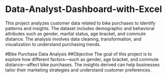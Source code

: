 # Data-Analyst-Dashboard-with-Excel
This project analyzes customer data related to bike purchases to identify patterns and insights. The dataset includes demographic and behavioral attributes such as gender, marital status, age bracket, and commute distance. The analysis involves data cleaning, transformation, and visualization to understand purchasing trends.

#Bike Purchase Data Analysis
##Objective
The goal of this project is to explore how different factors—such as gender, age bracket, and commute distance—affect bike purchases. The insights derived can help businesses tailor their marketing strategies and understand customer preferences.
